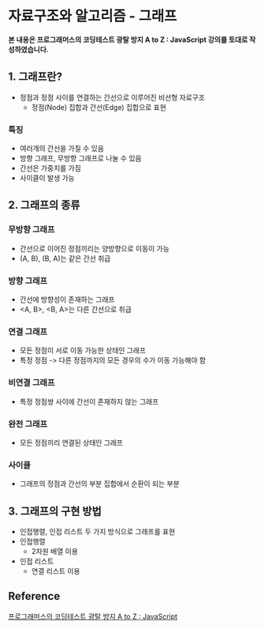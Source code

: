 # 자료구조와 알고리즘 - 그래프



**본 내용은 프로그래머스의 코딩테스트 광탈 방지 A to Z : JavaScript 강의를 토대로 작성하였습니다.**



## 1. 그래프란?

* 정점과 정점 사이를 연결하는 간선으로 이루어진 비선형 자료구조
  * 정점(Node) 집합과 간선(Edge) 집합으로 표현

### 특징

* 여러개의 간선을 가질 수 있음
* 방향 그래프, 무방향 그래프로 나눌 수 있음
* 간선은 가중치를 가짐
* 사이클이 발생 가능



## 2. 그래프의 종류

### 무방향 그래프

* 간선으로 이어진 정점끼리는 양방향으로 이동이 가능
* (A, B), (B, A)는 같은 간선 취급



### 방향 그래프

* 간선에 방향성이 존재하는 그래프
* <A, B>, <B, A>는 다른 간선으로 취급



### 연결 그래프

* 모든 정점이 서로 이동 가능한 상태인 그래프
* 특정 정점 -> 다른 정점까지의 모든 경우의 수가 이동 가능해야 함



### 비연결 그래프

* 특정 정점쌍 사이에 간선이 존재하지 않는 그래프



### 완전 그래프

* 모든 정점끼리 연결된 상태인 그래프



### 사이클

* 그래프의 정점과 간선의 부분 집합에서 순환이 되는 부분



## 3. 그래프의 구현 방법

* 인접행렬, 인접 리스트 두 가지 방식으로 그래프를 표현
* 인접행렬
  * 2차원 배열 이용
* 인접 리스트
  * 연결 리스트 이용



## Reference

[프로그래머스의 코딩테스트 광탈 방지 A to Z : JavaScript](https://school.programmers.co.kr/learn/courses/13213)

